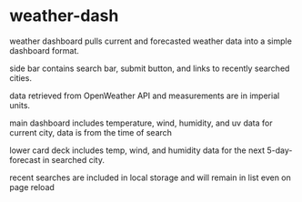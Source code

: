 # weather-dash

weather dashboard pulls current and forecasted weather data into a simple dashboard format.

side bar contains search bar, submit button, and links to recently searched cities.

data retrieved from OpenWeather API and measurements are in imperial units.

main dashboard includes temperature, wind, humidity, and uv data for current city, data is from the time of search

lower card deck includes temp, wind, and humidity data for the next 5-day-forecast in searched city. 

recent searches are included in local storage and will remain in list even on page reload


